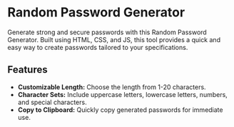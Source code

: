# Random Password Generator

Generate strong and secure passwords with this Random Password Generator. Built using HTML, CSS, and JS, this tool provides a quick and easy way to create passwords tailored to your specifications.

## Features

- **Customizable Length:** Choose the length from 1-20 characters.
- **Character Sets:** Include uppercase letters, lowercase letters, numbers, and special characters.
- **Copy to Clipboard:** Quickly copy generated passwords for immediate use.

